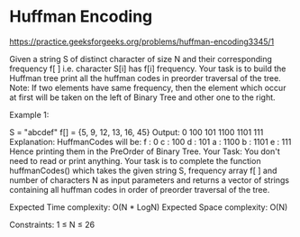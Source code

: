 # Huffman Encoding


https://practice.geeksforgeeks.org/problems/huffman-encoding3345/1


Given a string S of distinct character of size N and their corresponding frequency f[ ] i.e. character S[i] has f[i] frequency. Your task is to build the Huffman tree print all the huffman codes in preorder traversal of the tree.
Note: If two elements have same frequency, then the element which occur at first will be taken on the left of Binary Tree and other one to the right.

Example 1:

S = "abcdef"
f[] = {5, 9, 12, 13, 16, 45}
Output: 
0 100 101 1100 1101 111
Explanation:
HuffmanCodes will be:
f : 0
c : 100
d : 101
a : 1100
b : 1101
e : 111
Hence printing them in the PreOrder of Binary 
Tree.
Your Task:
You don't need to read or print anything. Your task is to complete the function huffmanCodes() which takes the given string S, frequency array f[ ] and number of characters N as input parameters and returns a vector of strings containing all huffman codes in order of preorder traversal of the tree.

Expected Time complexity: O(N * LogN) 
Expected Space complexity: O(N) 

Constraints:
1 ≤ N ≤ 26
